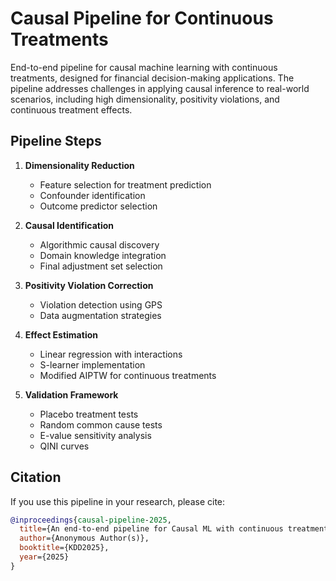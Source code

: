 # Causal Pipeline for Continuous Treatments

End-to-end pipeline for causal machine learning with continuous treatments, designed for financial decision-making applications. The pipeline addresses challenges in applying causal inference to real-world scenarios, including high dimensionality, positivity violations, and continuous treatment effects.

## Pipeline Steps

1. **Dimensionality Reduction**
   - Feature selection for treatment prediction
   - Confounder identification
   - Outcome predictor selection

2. **Causal Identification**
   - Algorithmic causal discovery
   - Domain knowledge integration
   - Final adjustment set selection

3. **Positivity Violation Correction**
   - Violation detection using GPS
   - Data augmentation strategies

4. **Effect Estimation**
   - Linear regression with interactions
   - S-learner implementation
   - Modified AIPTW for continuous treatments

5. **Validation Framework**
   - Placebo treatment tests
   - Random common cause tests
   - E-value sensitivity analysis
   - QINI curves

## Citation

If you use this pipeline in your research, please cite:

```bibtex
@inproceedings{causal-pipeline-2025,
  title={An end-to-end pipeline for Causal ML with continuous treatments: An application to financial decision making},
  author={Anonymous Author(s)},
  booktitle={KDD2025},
  year={2025}
}